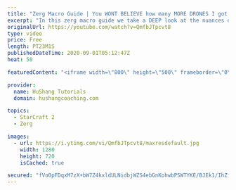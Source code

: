 ```yaml
---
title: "Zerg Macro Guide | You WONT BELIEVE how many MORE DRONES I got!!! [Starcraft 2]"
excerpt: "In this zerg macro guide we take a DEEP look at the nuances of droning, economy & macro to help you understand where you might be going wrong in your games. How is it that Grand Master's a pros generate so many more drones than you?!? You're about to find out :)  Zerg Macro | You WONT BELIEVE how many"
originalUrl: https://youtube.com/watch?v=QmfbJTpcvt8
type: video
price: Free
length: PT23M1S
publishedDateTime: 2020-09-01T05:12:47Z
heat: 50

featuredContent: "<iframe width=\"800\" height=\"500\" frameborder=\"0\" src=\"https://www.youtube.com/embed/QmfbJTpcvt8\" allow=\"accelerometer; autoplay; encrypted-media; gyroscope; picture-in-picture\" allowfullscreen></iframe>"

provider:
  name: HuShang Tutorials
  domain: hushangcoaching.com

topics:
  - StarCraft 2
  - Zerg

images:
  - url: https://i.ytimg.com/vi/QmfbJTpcvt8/maxresdefault.jpg
    width: 1280
    height: 720
    isCached: true

secured: "fVo0pFDqxM7zX+bW7Z4kxldULNidbjWZS4ebGnKohwbPSWTYKE/BJEk1/IhZfOFGOnuSEwyk3blX5+7+mgzoxA/yC0j1Wm3y2G/FSmd1G71eFvMtysZORwf9rY/+26cGdHc6mgSaA95XblgO/SQEUTB9IEbX1gckGZ6hAuDZv6GgJBRlnaFC4007bagur7zl+R66hg68VqR0knUHWvfYFvlMmAEKayuPt5qALvfuwP2iWTMOEPQAAPDRCZaD03mtsWVS63dgwvDn61LWWT6jc+s5+Bm8+6fQaaOshjXuUUxjhXLLgl3uIf36traxyyAxs3BiHsX/016GQrRVS8xLZEKJcMaLjfQL4D6wofZ9V5AzWNsg8mCwfdzXbuG+gbU/u09fzkVXhEKHvKns5/29SnfxOZfMophr3UbKCJOWwr4=;7P9QmP0fe0/n7x0igkAHsA=="
---
```


